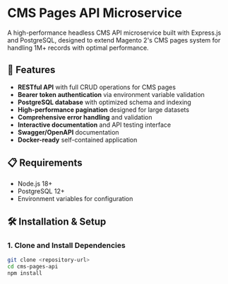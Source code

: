 # CMS Pages API Microservice

A high-performance headless CMS API microservice built with Express.js and PostgreSQL, designed to extend Magento 2's CMS pages system for handling 1M+ records with optimal performance.

## 🚀 Features

- **RESTful API** with full CRUD operations for CMS pages
- **Bearer token authentication** via environment variable validation
- **PostgreSQL database** with optimized schema and indexing
- **High-performance pagination** designed for large datasets
- **Comprehensive error handling** and validation
- **Interactive documentation** and API testing interface
- **Swagger/OpenAPI** documentation
- **Docker-ready** self-contained application

## 📋 Requirements

- Node.js 18+ 
- PostgreSQL 12+
- Environment variables for configuration

## 🛠 Installation & Setup

### 1. Clone and Install Dependencies

```bash
git clone <repository-url>
cd cms-pages-api
npm install
